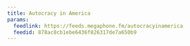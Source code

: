 ```yaml
---
title: Autocracy in America
params:
  feedlink: https://feeds.megaphone.fm/autocracyinamerica
  feedid: 878ac8cb1ebe6436f826317de7a650b9
---
```

